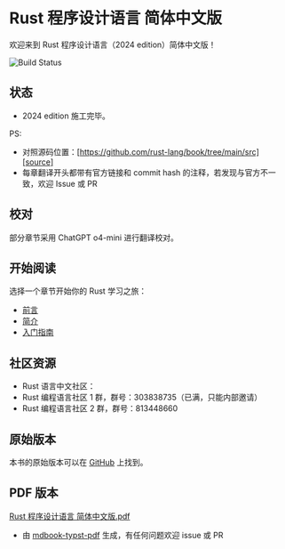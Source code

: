 # Rust 程序设计语言 简体中文版

欢迎来到 Rust 程序设计语言（2024 edition）简体中文版！

![Build Status](https://github.com/KaiserY/trpl-zh-cn/workflows/CI/badge.svg)

## 状态

- 2024 edition 施工完毕。

PS:

* 对照源码位置：[https://github.com/rust-lang/book/tree/main/src][source]
* 每章翻译开头都带有官方链接和 commit hash 的注释，若发现与官方不一致，欢迎 Issue 或 PR

[source]: https://github.com/rust-lang/book/tree/main/src

## 校对

部分章节采用 ChatGPT o4-mini 进行翻译校对。

## 开始阅读

选择一个章节开始你的 Rust 学习之旅：

- [前言](foreword.md)
- [简介](ch00-00-introduction.md)
- [入门指南](ch01-00-getting-started.md)

## 社区资源

- Rust 语言中文社区：
- Rust 编程语言社区 1 群，群号：303838735（已满，只能内部邀请）
- Rust 编程语言社区 2 群，群号：813448660

## 原始版本

本书的原始版本可以在 [GitHub](https://github.com/rust-lang/book) 上找到。

## PDF 版本

[Rust 程序设计语言 简体中文版.pdf](https://kaisery.github.io/trpl-zh-cn/Rust%20%E7%A8%8B%E5%BA%8F%E8%AE%BE%E8%AE%A1%E8%AF%AD%E8%A8%80%20%E7%AE%80%E4%BD%93%E4%B8%AD%E6%96%87%E7%89%88.pdf)

- 由 [mdbook-typst-pdf](https://github.com/KaiserY/mdbook-typst-pdf) 生成，有任何问题欢迎 issue 或 PR